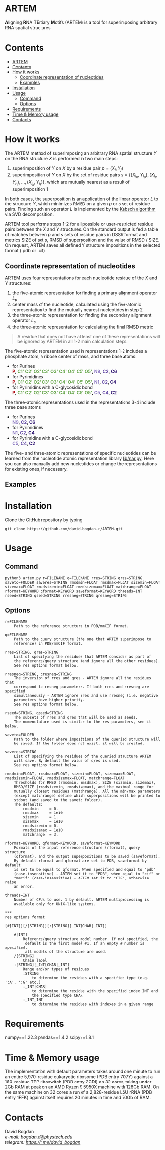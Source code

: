 # ARTEM

**A**ligning **R**NA **TE**rtiary **M**otifs (ARTEM) is a tool for superimposing arbitrary RNA spatial structures

# Contents
- [ARTEM](#artem)
- [Contents](#contents)
- [How it works](#how-it-works)
  - [Coordinate representation of nucleotides](#coordinate-representation-of-nucleotides)
  - [Examples](#examples)
- [Installation](#installation)
- [Usage](#usage)
  - [Command](#command)
  - [Options](#options)
- [Requirements](#requirements)
- [Time & Memory usage](#time--memory-usage)
- [Contacts](#contacts)


# How it works

The ARTEM method of superimposing an arbitrary RNA spatial structure $Y$ on the RNA structure $X$ is performed in two main steps:

1. superimposition of $Y$ on $X$ by a residue pair $p=(X_i, Y_j)$  
2. superimposition of $Y$ on $X$ by the set of residue pairs $s=\{(X_{i_0}, Y_{i_0}), (X_{i_1}, Y_{i_1}), ..., (X_{i_k}, Y_{i_k})\}$, which are mutually nearest as a result of superimposition 1

In both cases, the superposition is an application of the linear operator $L$ to the structure $Y$, which minimizes RMSD on a given $p$ or $s$ set of residue pairs. Finding such an operator $L$ is implemented by the [Kabsch algorithm](https://en.wikipedia.org/wiki/Kabsch_algorithm) via SVD decomposition.
 
ARTEM tool performs steps 1-2 for all possible or user-restricted residue pairs between the $X$ and $Y$ structures. On the standard output is fed a table of matches between $p$ and $s$ sets of residue pairs in DSSR format and metrics SIZE of set $s$, RMSD of superposition and the value of RMSD / SIZE. On request, ARTEM saves all defined Y structure impositions in the selected format (.pdb or .cif)


## Coordinate representation of nucleotides

ARTEM uses four representations for each nucleotide residue of the $X$ and $Y$ structures:

1. the five-atomic representation for finding a primary alignment operator $L_p$  
2. center mass of the nucleotide, calculated using the five-atomic representation to find the mutually nearest nucleotides in step 2  
3. the three-atomic representation for finding the secondary alignment operator $L_s$  
4. the three-atomic representation for calculating the final RMSD metric  

> A residue that does not have at least one of these representations will be ignored by ARTEM in all 1-2 main calculation steps.

The five-atomic representation used in representations 1-2 includes a phosphate atom, a ribose center of mass, and three base atoms:

- for Purines  
**<span style="color:#b00b13">P</span>, <span style="color:#6aa84f ">C1' C2' O2' C3' O3' C4' O4' C5' O5'</span>, <span style="color:#8e7cc3">N9</span>, <span style="color:#674ea7">C2</span>, <span style="color:#351c75">C6</span>**
- for Pyrimidines  
**<span style="color:#b00b13">P</span>, <span style="color:#6aa84f ">C1' C2' O2' C3' O3' C4' O4' C5' O5'</span>, <span style="color:#8e7cc3">N1</span>, <span style="color:#674ea7">C2</span>, <span style="color:#351c75">C4</span>**
- for Pyrimidins with a C-glycosidic bond  
**<span style="color:#b00b13">P</span>, <span style="color:#6aa84f ">C1' C2' O2' C3' O3' C4' O4' C5' O5'</span>, <span style="color:#8e7cc3">C5</span>, <span style="color:#674ea7">C4</span>, <span style="color:#351c75">C2</span>**

The three-atomic representations used in the representations 3-4 include three base atoms:

- for Purines  
**<span style="color:#8e7cc3">N9</span>, <span style="color:#674ea7">C2</span>, <span style="color:#351c75">C6</span>**
- for Pyrimidines  
**<span style="color:#8e7cc3">N1</span>, <span style="color:#674ea7">C2</span>, <span style="color:#351c75">C4</span>**
- for Pyrimidins with a C-glycosidic bond  
**<span style="color:#8e7cc3">C5</span>, <span style="color:#674ea7">C4</span>, <span style="color:#351c75">C2</span>**


The five- and three-atomic representations of specific nucleotides can be learned from the nucleotide atomic representation library [lib/nar.py](lib/nar.py). Here you can also manually add new nucleotides or change the representations for existing ones, if necessary. 

## Examples

# Installation
Clone the GitHub repository by typing

    git clone https://github.com/david-bogdan-r/ARTEM.git

# Usage
## Command

    python3 artem.py r=FILENAME q=FILENAME rres=STRING qres=STRING saveto=FOLDER saveres=STRING rmsdmin=FLOAT rmsdmax=FLOAT sizemin=FLOAT sizemax=FLOAT rmsdsizemin=FLOAT rmsdsizemax=FLOAT matchrange=FLOAT rformat=KEYWORD qformat=KEYWORD saveformat=KEYWORD threads=INT rseed=STRING qseed=STRING rresneg=STRING qresneg=STRING

## Options

    r=FILENAME
        Path to the reference structure in PDB/mmCIF format.

    q=FILENAME
        Path to the query structure (the one that ARTEM superimpose to  
        reference) in PDB/mmCIF format.

    rres=STRING, qres=STRING
        List of specifying the residues that ARTEM consider as part of  
        the reference/query structure (and ignore all the other residues).
        See res options format below.

    rresneg=STRING, qresneg=STRING
        The inversion of rres and qres - ARTEM ignore all the residues that  
        correspond to resneg parameters. If both rres and rresneg are specified  
        simultaneously - ARTEM ignore rres and use rresneg (i.e. negative  
        parameters have higher priority.
        See res options format below.

    rseed=STRING, qseed=STRING
        The subsets of rres and qres that will be used as seeds.  
        The nomenclature used is similar to the res parameters, see it below.

    saveto=FOLDER
        Path to the folder where impositions of the queried structure will  
        be saved. If the folder does not exist, it will be created.

    saveres=STRING
        List of specifying the residues of the queried structure ARTEM  
        will save. By default the value of qres is used.
        See res options format below.

    rmsdmin=FLOAT, rmsdmax=FLOAT, sizemin=FLOAT, sizemax=FLOAT,  
    rmsdsizemin=FLOAT, rmsdsizemax=FLOAT, matchrange=FLOAT  
        Thresholds for RMSD (rmsdmin, rmsdmax), SIZE (sizemin, sizemax),  
        RMSD/SIZE (rmsdsizemin, rmsdsizemax), and the maximal range for  
        mutually closest residues (matchrange). All the min/max parameters  
        (except matchrange) define which superpositions will be printed to  
        stdout (and saved to the saveto folder).  
        The defaults:
            rmsdmin     = 0.
            rmsdmax     = 1e10
            sizemin     = 1.
            sizemax     = 1e10
            rmsdsizemin = 0.
            rmsdsizemax = 1e10
            matchrange  = 3.

    rformat=KEYWORD, qformat=KEYWORD, saveformat=KEYWORD
        Formats of the input reference structure (rformat), query structure  
        (qformat), and the output superpositions to be saved (saveformat).  
        By default rformat and qformat are set to PDB, saveformat by default  
        is set to be equal to qformat. When specified and equal to "pdb"  
        (case-insensitive) - ARTEM set it to "PDB", when equal to "cif" or  
        "mmcif" (case-insensitive) - ARTEM set it to "CIF", otherwise raise  
        an error.

    threads=INT
        Number of CPUs to use. 1 by default. ARTEM multiprocessing is  
        available only for UNIX-like systems.

    ***
    res options format

    [#[INT]][/[STRING]][:[STRING][_INT[CHAR|_INT]]
    
        #[INT]
            Reference/query structure model number. If not specified, the 
             default is the first model #1. If an empty # number is specified,  
             all models of the structure are used.
        /[STRING]
            Chain label
        :[STRING][_INT[CHAR|_INT]
            Range and/or types of residues
            :STRING
                to determine the residues with a specified type (e.g. ':A', ':G' etc.)
            :_INT[CHAR]
                to determine the residue with the specified index INT and  
                the specified type CHAR
            :_INT_INT
                to determine the residues with indexes in a given range



# Requirements
numpy==1.22.3
pandas==1.4.2
scipy==1.8.1

# Time & Memory usage
The implementation with default parameters takes around one minute to run an entire 5,970-residue eukaryotic ribosome (PDB entry 7O7Y) against a 160-residue TPP riboswitch (PDB entry 2GDI) on 32 cores, taking under 2Gb RAM at peak on an AMD Ryzen 9 5950X machine with 128Gb RAM. On the same machine on 32 cores a run of a 2,828-residue LSU rRNA (PDB entry 1FFK) against itself requires 20 minutes in time and 70Gb of RAM.

# Contacts

David Bogdan  
*e-mail: bogdan.d@phystech.edu*  
*telegram: https://t.me/david_bogdan*
